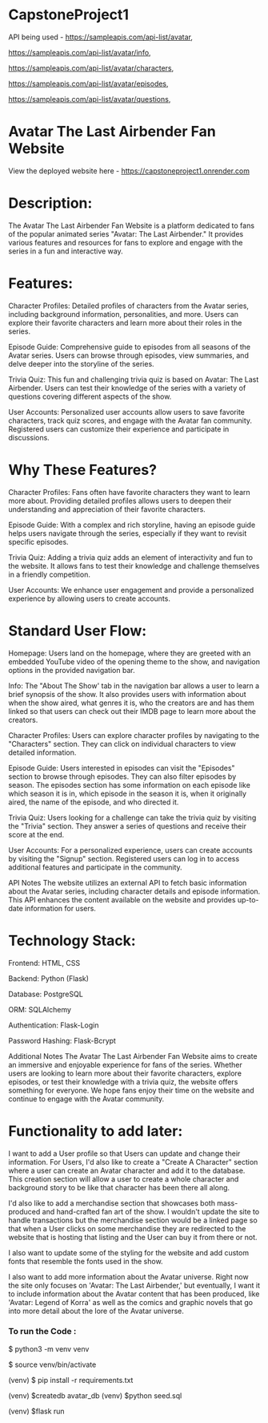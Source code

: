 # CapstoneProject1

API being used - https://sampleapis.com/api-list/avatar, 

https://sampleapis.com/api-list/avatar/info, 

https://sampleapis.com/api-list/avatar/characters, 

https://sampleapis.com/api-list/avatar/episodes, 

https://sampleapis.com/api-list/avatar/questions, 

# Avatar The Last Airbender Fan Website
View the deployed website here - https://capstoneproject1.onrender.com

# Description:
The Avatar The Last Airbender Fan Website is a platform dedicated to fans of the popular animated series "Avatar: The Last Airbender." It provides various features and resources for fans to explore and engage with the series in a fun and interactive way.

# Features:
Character Profiles: Detailed profiles of characters from the Avatar series, including background information, personalities, and more. Users can explore their favorite characters and learn more about their roles in the series.

Episode Guide: Comprehensive guide to episodes from all seasons of the Avatar series. Users can browse through episodes, view summaries, and delve deeper into the storyline of the series.

Trivia Quiz: This fun and challenging trivia quiz is based on Avatar: The Last Airbender. Users can test their knowledge of the series with a variety of questions covering different aspects of the show.

User Accounts: Personalized user accounts allow users to save favorite characters, track quiz scores, and engage with the Avatar fan community. Registered users can customize their experience and participate in discussions.

# Why These Features?
Character Profiles: Fans often have favorite characters they want to learn more about. Providing detailed profiles allows users to deepen their understanding and appreciation of their favorite characters.

Episode Guide: With a complex and rich storyline, having an episode guide helps users navigate through the series, especially if they want to revisit specific episodes.

Trivia Quiz: Adding a trivia quiz adds an element of interactivity and fun to the website. It allows fans to test their knowledge and challenge themselves in a friendly competition.

User Accounts: We enhance user engagement and provide a personalized experience by allowing users to create accounts.

# Standard User Flow:
Homepage: Users land on the homepage, where they are greeted with an embedded YouTube video of the opening theme to the show, and navigation options in the provided navigation bar. 

Info: The "About The Show' tab in the navigation bar allows a user to learn a brief synopsis of the show. It also provides users with information about when the show aired, what genres it is, who the creators are and has them linked so that users can check out their IMDB page to learn more about the creators. 

Character Profiles: Users can explore character profiles by navigating to the "Characters" section. They can click on individual characters to view detailed information.

Episode Guide: Users interested in episodes can visit the "Episodes" section to browse through episodes. They can also filter episodes by season. The episodes section has some information on each episode like which season it is in, which episode in the season it is, when it originally aired, the name of the episode, and who directed it. 

Trivia Quiz: Users looking for a challenge can take the trivia quiz by visiting the "Trivia" section. They answer a series of questions and receive their score at the end.

User Accounts: For a personalized experience, users can create accounts by visiting the "Signup" section. Registered users can log in to access additional features and participate in the community.

API Notes
The website utilizes an external API to fetch basic information about the Avatar series, including character details and episode information. This API enhances the content available on the website and provides up-to-date information for users.

# Technology Stack:
Frontend: HTML, CSS

Backend: Python (Flask)

Database: PostgreSQL

ORM: SQLAlchemy

Authentication: Flask-Login

Password Hashing: Flask-Bcrypt

Additional Notes
The Avatar The Last Airbender Fan Website aims to create an immersive and enjoyable experience for fans of the series. Whether users are looking to learn more about their favorite characters, explore episodes, or test their knowledge with a trivia quiz, the website offers something for everyone. We hope fans enjoy their time on the website and continue to engage with the Avatar community.

# Functionality to add later:
I want to add a User profile so that Users can update and change their information. For Users, I'd also like to create a "Create A Character" section where a user can create an Avatar character and add it to the database. This creation section will allow a user to create a whole character and background story to be like that character has been there all along.

I'd also like to add a merchandise section that showcases both mass-produced and hand-crafted fan art of the show. I wouldn't update the site to handle transactions but the merchandise section would be a linked page so that when a User clicks on some merchandise they are redirected to the website that is hosting that listing and the User can buy it from there or not. 

I also want to update some of the styling for the website and add custom fonts that resemble the fonts used in the show. 

I also want to add more information about the Avatar universe. Right now the site only focuses on 'Avatar: The Last Airbender,' but eventually, I want it to include information about the Avatar content that has been produced, like 'Avatar: Legend of Korra' as well as the comics and graphic novels that go into more detail about the lore of the Avatar universe. 


### To run the Code :

  $ python3 -m venv venv
  
  $ source venv/bin/activate
  
  (venv) $ pip install -r requirements.txt

  (venv) $createdb avatar_db
  (venv) $python seed.sql

  (venv) $flask run
  
